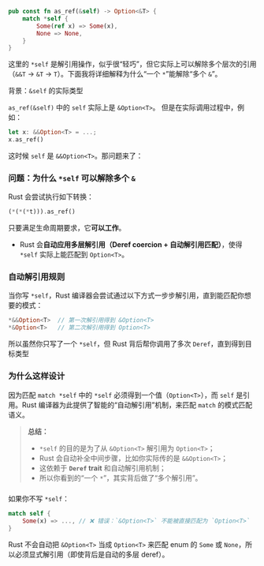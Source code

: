 ```rust
pub const fn as_ref(&self) -> Option<&T> {
    match *self {
        Some(ref x) => Some(x),
        None => None,
    }
}
```
这里的 `*self` 是解引用操作，似乎很“轻巧”，但它实际上可以解除多个层次的引用（`&&T` -> `&T` -> `T`）。下面我将详细解释为什么“一个 `*`”能解除“多个 `&`”。

背景：`&self` 的实际类型

`as_ref(&self)` 中的 `self` 实际上是 `&Option<T>`。
但是在实际调用过程中，例如：
```rust
let x: &&Option<T> = ...;
x.as_ref()
```
这时候 `self` 是 `&&Option<T>`。那问题来了：



### **问题：为什么 `*self` 可以解除多个 `&`**

Rust 会尝试执行如下转换：
```rust
(*(*(*t))).as_ref()
```
只要满足生命周期要求，它**可以工作**。

- Rust 会**自动应用多层解引用（Deref coercion + 自动解引用匹配）**，使得 `*self` 实际上能匹配到 `Option<T>`。

### **自动解引用规则**

当你写 `*self`，Rust 编译器会尝试通过以下方式一步步解引用，直到能匹配你想要的模式：
```rust
*&&Option<T>  // 第一次解引用得到 &Option<T>
*&Option<T>   // 第二次解引用得到 Option<T>
```
所以虽然你只写了一个 `*self`，但 Rust 背后帮你调用了多次 `Deref`，直到得到目标类型

### 为什么这样设计
因为匹配 `match *self` 中的 `*self` 必须得到一个值（`Option<T>`），而 `self` 是引用。Rust 编译器为此提供了智能的“自动解引用”机制，来匹配 `match` 的模式匹配语义。
>**总结：**
>- `*self` 的目的是为了从 `&Option<T>` 解引用为 `Option<T>`；
>- Rust 会自动补全中间步骤，比如你实际传的是 `&&Option<T>`；
>- 这依赖于 **`Deref` trait** 和自动解引用机制；
>- 所以你看到的“一个 `*`”，其实背后做了“多个解引用”。

### 
如果你不写 `*self`：
```rust
match self {
    Some(x) => ..., // ❌ 错误：`&Option<T>` 不能被直接匹配为 `Option<T>`
}
```
Rust 不会自动把 `&Option<T>` 当成 `Option<T>` 来匹配 enum 的 `Some` 或 `None`，所以必须显式解引用（即使背后是自动的多层 deref）。